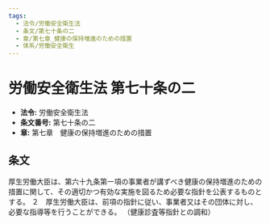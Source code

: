 ```yaml
---
tags:
  - 法令/労働安全衛生法
  - 条文/第七十条の二
  - 章/第七章_健康の保持増進のための措置
  - 体系/労働安全衛生
---
```

# 労働安全衛生法 第七十条の二

- **法令:** 労働安全衛生法
- **条文番号:** 第七十条の二
- **章:** 第七章　健康の保持増進のための措置

## 条文
厚生労働大臣は、第六十九条第一項の事業者が講ずべき健康の保持増進のための措置に関して、その適切かつ有効な実施を図るため必要な指針を公表するものとする。
２　厚生労働大臣は、前項の指針に従い、事業者又はその団体に対し、必要な指導等を行うことができる。
（健康診査等指針との調和）

